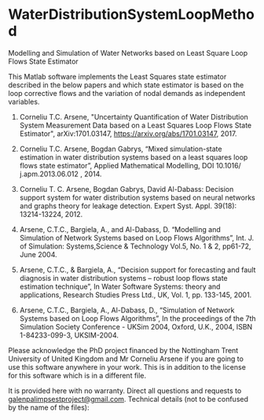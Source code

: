 # WaterDistributionSystemLoopMethod

Modelling and Simulation of Water Networks based on Least Square Loop Flows State Estimator 

This Matlab software implements the Least Squares state estimator described in the below papers and which state estimator is based on the loop corrective flows and the variation of nodal demands as independent variables. 

1. Corneliu T.C. Arsene, "Uncertainty Quantification of Water Distribution System Measurement Data based on a Least Squares Loop Flows State Estimator",  arXiv:1701.03147, https://arxiv.org/abs/1701.03147, 2017. 

2. Corneliu T.C. Arsene, Bogdan Gabrys, “Mixed simulation-state estimation in water distribution systems based on a least squares loop flows state estimator”, Applied Mathematical Modelling, DOI 10.1016/ j.apm.2013.06.012 , 2014. 

3. Corneliu T. C. Arsene, Bogdan Gabrys, David Al-Dabass: Decision support system for water distribution systems based on neural networks and graphs theory for leakage detection. Expert Syst. Appl. 39(18): 13214-13224, 2012. 

4. Arsene, C.T.C., Bargiela, A., and Al-Dabass, D. “Modelling and Simulation of Network Systems based on Loop Flows Algorithms”, Int. J. of Simulation: Systems,Science & Technology Vol.5, No. 1 & 2, pp61-72, June 2004. 

5. Arsene, C.T.C., & Bargiela, A., “Decision support for forecasting and fault diagnosis in water distribution systems – robust loop flows state estimation technique”, In Water Software Systems: theory and applications, Research Studies Press Ltd., UK, Vol. 1, pp. 133-145, 2001. 

6. Arsene, C.T.C., Bargiela, A., Al-Dabass, D., “Simulation of Network Systems based on Loop Flows Algorithms”, In the proceedings of the 7th Simulation Society Conference - UKSim 2004, Oxford, U.K., 2004, ISBN 1-84233-099-3, UKSIM-2004.

Please acknowledge the PhD project financed by the Nottingham Trent University of United Kingdom and Mr Corneliu Arsene if you are going to use this software anywhere in your work.  This is in addition to the license for this software which is in a different file. 

It is provided here with no warranty. Direct all questions and requests to galenpalimpsestproject@gmail.com.
Technical details (not to be confused by the name of the files):




  
